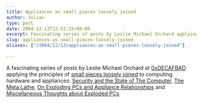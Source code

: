 ```yaml
---
title: Appliances as small pieces loosely joined
author: Julian
type: post
date: 2004-12-13T22:52:25+00:00
excerpt: Fascinating series of posts by Leslie Michael Orchard applying the principles of "small pieces loosely joined" to computing hardware and appliances.
slug: appliances-as-small-pieces-loosely-joined 
aliases: ["/2004/12/13/appliances-as-small-pieces-loosely-joined"]

---
```

A fascinating series of posts by Leslie Michael Orchard at [0xDECAFBAD][1] applying the principles of [small pieces loosely joined][2] to computing hardware and appliances: [Security and the State of The Computer][3], [The Meta Lathe][4], [On Exploding PCs and Appliance Relationships][5] and [Miscellaneous Thoughts about Exploded PCs][6]

 [1]: https://www.decafbad.com/
 [2]: https://www.smallpieces.com/
 [3]: https://www.decafbad.com/blog/2004/12/13/security_and_the_state_of_the_computer
 [4]: https://www.decafbad.com/blog/2004/12/13/the_meta_lathe
 [5]: https://www.decafbad.com/blog/2004/12/13/on_exploding_pcs_and_appliance_relationships
 [6]: https://www.decafbad.com/blog/2004/12/13/miscellaneous_thoughts_about_exploded_pcs